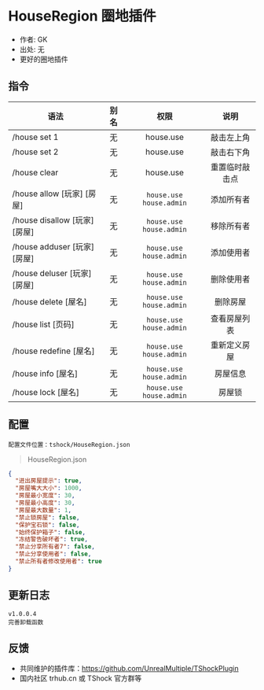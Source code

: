# HouseRegion 圈地插件

- 作者: GK
- 出处: 无
- 更好的圈地插件

## 指令

| 语法                                                                                                                                |  别名 |             权限            |    说明   |
| --------------------------------------------------------------------------------------------------------------------------------- | :-: | :-----------------------: | :-----: |
| /house set 1                                                                                                                      |  无  | house.use |  敲击左上角  |
| /house set 2                                                                                                                      |  无  | house.use |  敲击右下角  |
| /house clear                                                                                                                      |  无  | house.use | 重置临时敲击点 |
| /house allow [玩家] [房屋]    |  无  | `house.use` `house.admin` |  添加所有者  |
| /house disallow [玩家] [房屋] |  无  | `house.use` `house.admin` |  移除所有者  |
| /house adduser [玩家] [房屋]  |  无  | `house.use` `house.admin` |  添加使用者  |
| /house deluser [玩家] [房屋]  |  无  | `house.use` `house.admin` |  删除使用者  |
| /house delete [屋名]                                                            |  无  | `house.use` `house.admin` |   删除房屋  |
| /house list [页码]                                                              |  无  | `house.use` `house.admin` |  查看房屋列表 |
| /house redefine [屋名]                                                          |  无  | `house.use` `house.admin` |  重新定义房屋 |
| /house info [屋名]                                                              |  无  | `house.use` `house.admin` |   房屋信息  |
| /house lock [屋名]                                                              |  无  | `house.use` `house.admin` |   房屋锁   |

## 配置

```
配置文件位置：tshock/HouseRegion.json
```

> HouseRegion.json

```json
{
  "进出房屋提示": true,
  "房屋嘴大大小": 1000,
  "房屋最小宽度": 30,
  "房屋最小高度": 30,
  "房屋最大数量": 1,
  "禁止锁房屋": false,
  "保护宝石锁": false,
  "始终保护箱子": false,
  "冻结警告破坏者": true,
  "禁止分享所有者7": false,
  "禁止分享使用者": false,
  "禁止所有者修改使用者": true
}
```

## 更新日志

```
v1.0.0.4
完善卸载函数
```

## 反馈

- 共同维护的插件库：https://github.com/UnrealMultiple/TShockPlugin
- 国内社区 trhub.cn 或 TShock 官方群等
